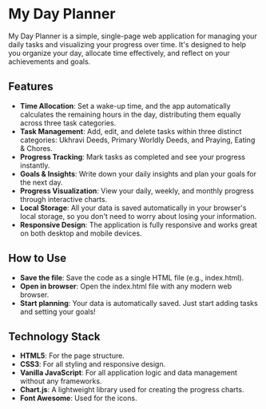 # My Day Planner

My Day Planner is a simple, single-page web application for managing your daily tasks and visualizing your progress over time. It's designed to help you organize your day, allocate time effectively, and reflect on your achievements and goals.

## Features
* **Time Allocation**: Set a wake-up time, and the app automatically calculates the remaining hours in the day, distributing them equally across three task categories.
* **Task Management**: Add, edit, and delete tasks within three distinct categories: Ukhravi Deeds, Primary Worldly Deeds, and Praying, Eating & Chores.
* **Progress Tracking**: Mark tasks as completed and see your progress instantly.
* **Goals & Insights**: Write down your daily insights and plan your goals for the next day.
* **Progress Visualization**: View your daily, weekly, and monthly progress through interactive charts.
* **Local Storage**: All your data is saved automatically in your browser's local storage, so you don't need to worry about losing your information.
* **Responsive Design**: The application is fully responsive and works great on both desktop and mobile devices.

## How to Use
* **Save the file**: Save the code as a single HTML file (e.g., index.html).
* **Open in browser**: Open the index.html file with any modern web browser.
* **Start planning**: Your data is automatically saved. Just start adding tasks and setting your goals!

## Technology Stack
* **HTML5**: For the page structure.
* **CSS3**: For all styling and responsive design.
* **Vanilla JavaScript**: For all application logic and data management without any frameworks.
* **Chart.js**: A lightweight library used for creating the progress charts.
* **Font Awesome**: Used for the icons.
